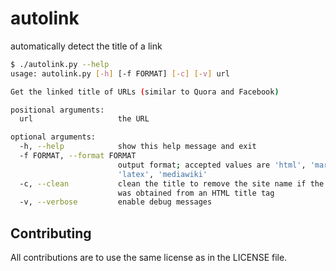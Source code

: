 # autolink
automatically detect the title of a link

```bash
$ ./autolink.py --help
usage: autolink.py [-h] [-f FORMAT] [-c] [-v] url

Get the linked title of URLs (similar to Quora and Facebook)

positional arguments:
  url                   the URL

optional arguments:
  -h, --help            show this help message and exit
  -f FORMAT, --format FORMAT
                        output format; accepted values are 'html', 'markdown',
                        'latex', 'mediawiki'
  -c, --clean           clean the title to remove the site name if the title
                        was obtained from an HTML title tag
  -v, --verbose         enable debug messages
```

## Contributing

All contributions are to use the same license as in the LICENSE file.
